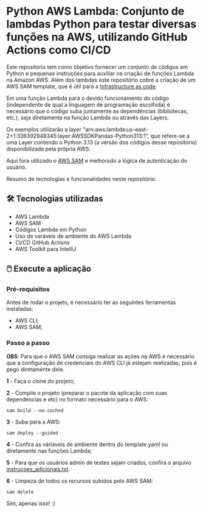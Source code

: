 # Python AWS Lambda: Conjunto de lambdas Python para testar diversas funções na AWS, utilizando GitHub Actions como CI/CD

Este repositório tem como objetivo fornecer um conjunto de códigos em Python e pequenas instruções para auxiliar na criação de funções Lambda na Amazon AWS. Além dos lambdas este repositório cobre a criação de um AWS SAM template, que é útil para a [Infrastructure as code](https://docs.aws.amazon.com/whitepapers/latest/introduction-devops-aws/infrastructure-as-code.html).

Em uma função Lambda para o devido funcionamento do código (independente de qual a linguagem de programação escolhida) é necessário que o código suba juntamente as dependências (bibliotecas, etc.), seja diretamente na função Lambda ou através das Layers.

Os exemplos utilizarão a layer "arn:aws:lambda:us-east-2+1:336392948345:layer:AWSSDKPandas-Python313:1", que refere-se a uma Layer contendo o Python 3.13 (a versão dos códigos desse repositório) disponibilizada pela própria AWS.

Aqui fora utilizado o [AWS SAM](https://aws.amazon.com/pt/serverless/sam/) e melhorado a lógica de autenticação do usuário.

Resumo de tecnologias e funcionalidades neste repositório:

## 🛠 Tecnologias utilizadas
- AWS Lambda
- AWS SAM
- Códigos Lambda em Python
- Uso de varáveis de ambiente do AWS Lambda
- CI/CD GitHub Actions
- AWS Toolkit para IntelliJ


## 🖱️ Execute a aplicação

### Pré-requisitos
Antes de rodar o projeto, é necessário ter as seguintes ferramentas instaladas:
* AWS CLI;
* AWS SAM;

### Passo a passo
**OBS**: Para que o AWS SAM consiga realizar as ações na AWS é necessário que a configuração de credenciais do AWS CLI já estejam realizadas, pois é pego diretamente dele.

**1** - Faça o clone do projeto;

**2** - Compile o projeto (preparar o pacote da aplicação com suas dependencias e etc) no formato necessário para o AWS:
```
sam build --no-cached
```

**3** - Suba para a AWS:
```
sam deploy --guided
```

**4** - Confira as váriaveis de ambiente dentro do template.yaml ou diretamente nas funções Lambda;

**5** - Para que os usuários admin de testes sejam criados, confira o arquivo [instrucoes_adicionais.txt](resources/instrucoes_adicionais.txt). 

**6** - Limpeza de todos os recursos subidos pelo AWS SAM:
```
sam delete
```

Sim, apenas isso! :)
